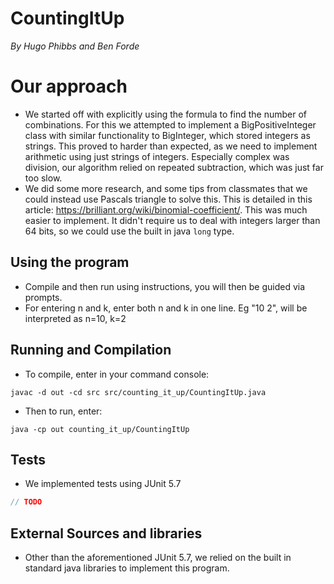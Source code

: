 # **CountingItUp**

*By Hugo Phibbs and Ben Forde*

# Our approach

- We started off with explicitly using the formula to find the number of combinations. For this we attempted to
  implement a BigPositiveInteger class with similar functionality to BigInteger, which stored integers as strings. This
  proved to harder than expected, as we need to implement arithmetic using just strings of integers. Especially complex
  was division, our algorithm relied on repeated subtraction, which was just far too slow.
- We did some more research, and some tips from classmates that we could instead use Pascals triangle to solve this.
  This is detailed in this article: https://brilliant.org/wiki/binomial-coefficient/. This was much easier to implement.
  It didn't require us to deal with integers larger than 64 bits, so we could use the built in java ````long```` type.

## Using the program

- Compile and then run using instructions, you will then be guided via prompts.
- For entering n and k, enter both n and k in one line. Eg "10 2", will be interpreted as n=10, k=2

## Running and Compilation

- To compile, enter in your command console:

```shell
javac -d out -cd src src/counting_it_up/CountingItUp.java
```

- Then to run, enter:

```shell
java -cp out counting_it_up/CountingItUp
```

## Tests
- We implemented tests using JUnit 5.7 

```java
// TODO
```

## External Sources and libraries
- Other than the aforementioned JUnit 5.7, we relied on the built in standard java libraries to implement this program.